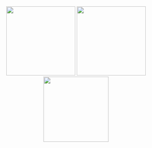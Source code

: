 ##

<div align="center">
  <picture>
    <source 
      srcset="https://github-readme-stats.vercel.app/api?username=zkBlessed&show_icons=true&theme=github_dark"
      media="(prefers-color-scheme: dark)"
    />
    <source
      srcset="https://github-readme-stats.vercel.app/api?username=zkBlessed&show_icons=true"
      media="(prefers-color-scheme: light), (prefers-color-scheme: no-preference)"
    />
    <img height="180em" src="https://github-readme-stats.vercel.app/api?username=zkBlessed&show_icons=true" />
  </picture>
  <picture>
    <source 
      srcset="https://github-readme-stats.vercel.app/api/top-langs?username=zkBlessed&layout=compact&langs_count=16&theme=github_dark"
      media="(prefers-color-scheme: dark)"
    />
    <source
      srcset="https://github-readme-stats.vercel.app/api/top-langs?username=zkBlessed&layout=compact&langs_count=16"
      media="(prefers-color-scheme: light), (prefers-color-scheme: no-preference)"
    />
    <img height="180em" src="https://github-readme-stats.vercel.app/api/top-langs?username=zkBlessed&layout=compact&langs_count=16" />
  </picture>
  
  <img height="170em" src="https://media.discordapp.net/attachments/635515695962128389/1084992609803579483/hi.gif"/>
  
<div>
  
##

